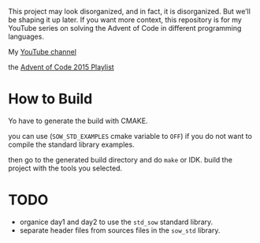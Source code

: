 This project may look disorganized, and in fact, it is disorganized. But we’ll be shaping it up later. If you want more context, this repository is for my YouTube series on solving the Advent of Code in different programming languages.

My [YouTube channel](https://www.youtube.com/@jvivas-code)

the [Advent of Code 2015 Playlist](https://www.youtube.com/playlist?list=PLLkeQ2g_xcvVe7TDZxytR1Y5SmLstD3LE)

# How to Build

Yo have to generate the build with CMAKE.

you can use (`SOW_STD_EXAMPLES` cmake variable to `OFF`) if you do not want to compile the standard library examples.

then go to the generated build directory and do `make` or IDK. build the project with the tools you selected.

# TODO

- organice day1 and day2 to use the `std_sow` standard library.
- separate header files from sources files in the `sow_std` library.
